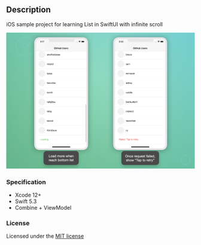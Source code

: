## Description
iOS sample project for learning List in SwiftUI with infinite scroll


![screenshot](screenshot.png)

### Specification

- Xcode 12+
- Swift 5.3
- Combine + ViewModel

### License
Licensed under the [MIT license](http://opensource.org/licenses/MIT)
